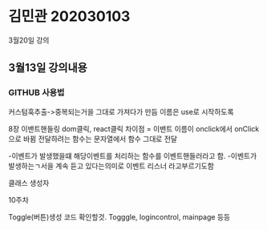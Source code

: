 # 김민관    202030103


3월20일 강의

## 3월13일 강의내용
### GITHUB 사용법


커스텀훅추출->중복되는거을 그대로 가져다가 만듬
이름은 use로 시작하도록

8장 이밴트핸들링
dom클릭, react클릭
차이점 = 이밴트 이름이 onclick에서 onClick으로 바뀜
전달하려는 함수는 문자열에서 함수 그대로 전달

-이벤트가 발생했을떄 해당이벤트를 처리하는 함수를 이벤트핸들러라고 함. 
-이벤트가 발생하는ㄱ서을 계속 듣고 있다는의미로 이벤트 리스너 라고부르기도함

클래스 생성자



10주차 

Toggle(버튼)생성 코드 확인할것. Togggle, logincontrol, mainpage 등등